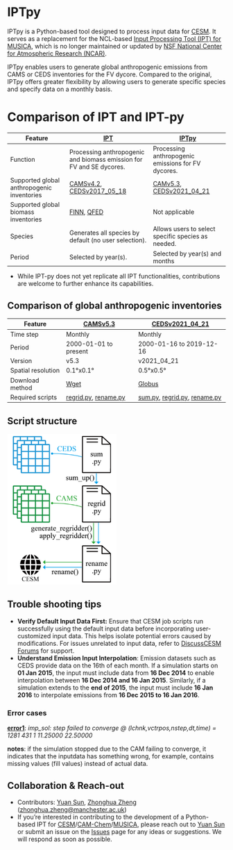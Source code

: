 # IPTpy

IPTpy is a Python-based tool designed to process input data for [CESM](https://www.cesm.ucar.edu/). It serves as a replacement for the NCL-based [Input Processing Tool (IPT) for MUSICA](https://github.com/NCAR/IPT/tree/master), which is no longer maintained or updated by [NSF National Center for Atmospheric Research (NCAR)](https://ncar.ucar.edu/). 

IPTpy enables users to generate global anthropogenic emissions from CAMS or CEDS inventories for the FV dycore. Compared to the original, IPTpy offers greater flexibility by allowing users to generate specific species and specify data on a monthly basis. 

# Comparison of IPT and IPT-py

| Feature                                    | [IPT](https://github.com/NCAR/IPT)                           | [IPTpy](https://github.com/YuanSun-UoM/IPTpy)                |
| ------------------------------------------ | ------------------------------------------------------------ | ------------------------------------------------------------ |
| Function                                   | Processing anthropogenic and biomass emission for FV and SE dycores. | Processing anthropogenic emissions for FV dycores.           |
| Supported global anthropogenic inventories | [CAMSv4.2](https://ads.atmosphere.copernicus.eu/datasets/cams-global-emission-inventories?tab=overview), [CEDSv2017_05_18](https://doi.org/10.5194/gmd-11-369-2018) | [CAMv5.3](https://permalink.aeris-data.fr/CAMS-GLOB-ANT), [CEDSv2021_04_21](https://data.pnnl.gov/dataset/CEDS-4-21-21) |
| Supported global biomass inventories       | [FINN](https://www2.acom.ucar.edu/modeling/finn-fire-inventory-ncar), [QFED](https://gmao.gsfc.nasa.gov/research/science_snapshots/global_fire_emissions.php#:~:text=The%20Quick%20Fire%20Emissions%20Dataset%20%28QFED%29%20was%20developed,Observing%20System%20%28GEOS%29%20modeling%20and%20data%20assimilation%20systems.) | Not applicable                                               |
| Species                                    | Generates all species by default (no user selection).        | Allows users to select specific species as needed.           |
| Period                                     | Selected by year(s).                                         | Selected by year(s) and months                               |

- While IPT-py does not yet replicate all IPT functionalities, contributions are welcome to further enhance its capabilities.

## Comparison of global anthropogenic inventories

| Feature            | [CAMSv5.3](https://permalink.aeris-data.fr/CAMS-GLOB-ANT)    | [CEDSv2021_04_21](https://data.pnnl.gov/dataset/CEDS-4-21-21) |
| ------------------ | ------------------------------------------------------------ | ------------------------------------------------------------ |
| Time step          | Monthly                                                      | Monthly                                                      |
| Period             | 2000-01-01 to present                                        | 2000-01-16 to 2019-12-16                                     |
| Version            | v5.3                                                         | v2021_04_21                                                  |
| Spatial resolution | 0.1°x0.1°                                                    | 0.5°x0.5°                                                    |
| Download method    | [Wget](https://permalink.aeris-data.fr/CAMS-GLOB-ANT)        | [Globus](https://www.globus.org/data-transfer)               |
| Required scripts   | [regrid.py](./src/anthro_emission/fv/regrid.py), [rename.py](./src/anthro_emission/fv/rename.py) | [sum.py](./src/anthro_emission/fv/sum.py), [regrid.py](./src/anthro_emission/fv/regrid.py), [rename.py](./src/anthro_emission/fv/rename.py) |

## Script structure

<img src="./diagram/script_structure.png" alt="script_structure" width="50%">

## Trouble shooting tips
- **Verify Default Input Data First:** Ensure that CESM job scripts run successfully using the default input data before incorporating user-customized input data. This helps isolate potential errors caused by modifications. For issues unrelated to input data, refer to [DiscussCESM Forums](https://bb.cgd.ucar.edu/cesm/) for support.
- **Understand Emission Input Interpolation**: Emission datasets such as CEDS provide data on the 16th of each month. If a simulation starts on **01 Jan 2015**, the input must include data from **16 Dec 2014** to enable interpolation between **16 Dec 2014 and 16 Jan 2015**. Similarly, if a simulation extends to the **end of 2015**, the input must include **16 Jan 2016** to interpolate emissions from **16 Dec 2015 to 16 Jan 2016**.

### Error cases

**[error1](./troubleshooting/error1/)**: *imp_sol: step failed to converge @ (lchnk,vctrpos,nstep,dt,time) =     1281     431       1   11.25000       22.50000*  

**notes**: if the simulation stopped due to the CAM failing to converge, it indicates that the inputdata has something wrong, for example, contains missing values (fill values) instead of actual data.



## Collaboration & Reach-out

- Contributors: [Yuan Sun](https://github.com/YuanSun-UoM), [Zhonghua Zheng](https://zhonghuazheng.com) (zhonghua.zheng@manchester.ac.uk)
- If you’re interested in contributing to the development of a Python-based IPT for [CESM](https://github.com/ESCOMP/CESM)/[CAM-Chem](https://wiki.ucar.edu/display/camchem/Home)/[MUSICA](https://wiki.ucar.edu/display/MUSICA/MUSICA+Home), please reach out to [Yuan Sun](https://github.com/YuanSun-UoM) or submit an issue on the [Issues](https://github.com/YuanSun-UoM/IPTpy/issues) page for any ideas or suggestions. We will respond as soon as possible.
